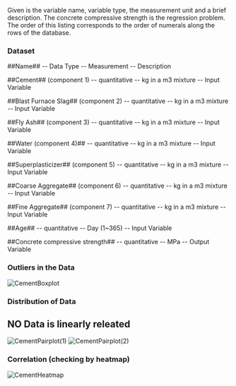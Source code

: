 Given is the variable name, variable type, the measurement unit and a brief description. The concrete compressive strength is the regression problem. The order of this listing corresponds to the order of numerals along the rows of the database.

### Dataset 
##Name## -- Data Type -- Measurement -- Description

##Cement## (component 1) -- quantitative -- kg in a m3 mixture -- Input Variable

##Blast Furnace Slag## (component 2) -- quantitative -- kg in a m3 mixture -- Input Variable

##Fly Ash## (component 3) -- quantitative -- kg in a m3 mixture -- Input Variable

##Water (component 4)## -- quantitative -- kg in a m3 mixture -- Input Variable

##Superplasticizer## (component 5) -- quantitative -- kg in a m3 mixture -- Input Variable

##Coarse Aggregate## (component 6) -- quantitative -- kg in a m3 mixture -- Input Variable

##Fine Aggregate## (component 7) -- quantitative -- kg in a m3 mixture -- Input Variable

##Age## -- quantitative -- Day (1~365) -- Input Variable

##Concrete compressive strength## -- quantitative -- MPa -- Output Variable

### Outliers in the Data
![CementBoxplot](https://github.com/AbhayUrmaliya2004/CementStrengthPrediction/assets/141633724/d16f55b5-33c2-407d-a69f-9ece18325614)

### Distribution of Data 
## NO Data is linearly releated
![CementPairplot(1)](https://github.com/AbhayUrmaliya2004/CementStrengthPrediction/assets/141633724/f4a8d205-7777-441e-8fb5-44e4749a73fd)
![CementPairplot(2)](https://github.com/AbhayUrmaliya2004/CementStrengthPrediction/assets/141633724/d4399112-7259-49d4-a484-3825a036a41d)

### Correlation (checking by heatmap)
![CementHeatmap](https://github.com/AbhayUrmaliya2004/CementStrengthPrediction/assets/141633724/e05a9dbc-fb35-4d74-abf7-4105728eff17)



